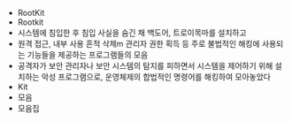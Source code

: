 - RootKit
- Rootkit
- 시스템에 침입한 후 침입 사실을 숨긴 채 백도어, 트로이목마를 설치하고 
- 원격 접근, 내부 사용 흔적 삭제m 관리자 권한 획득 등 주로 불법적인 해킹에 사용되는 기능들을 제공하는 프로그램들의 모음
- 공격자가 보안 관리자나 보안 시스템의 탐지를 피하면서 시스템을 제어하기 위해 설치하는 악성 프로그램으로, 운영체제의 합법적인 명령어를 해킹하여 모아놓았다
- Kit
- 모음
- 모음집